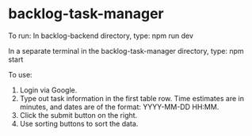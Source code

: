 # backlog-task-manager

To run:
In backlog-backend directory, type:
npm run dev

In a separate terminal in the backlog-task-manager directory, type:
npm start

To use:
1.  Login via Google.
2.  Type out task information in the first table row. Time estimates are in minutes, and dates are of the format: YYYY-MM-DD HH:MM.
3.  Click the submit button on the right.
4.  Use sorting buttons to sort the data.